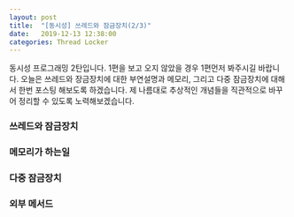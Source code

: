 ```yaml
---
layout: post
title:  "[동시성] 쓰레드와 잠금장치(2/3)"
date:   2019-12-13 12:38:00
categories: Thread Locker
---
```


동시성 프로그래밍 2탄입니다. 1편을 보고 오지 않았을 경우 1편먼저 봐주시길 바랍니다. 오늘은 쓰레드와 장금장치에 대한 부연설명과 메모리, 그리고 다중 잠금장치에 대해서 한번 포스팅 해보도록 하겠습니다. 제 나름대로 추상적인 개념들을 직관적으로 바꾸어 정리할 수 있도록 노력해보겠습니다. 

### 쓰레드와 잠금장치

### 메모리가 하는일

### 다중 잠금장치

### 외부 메서드



